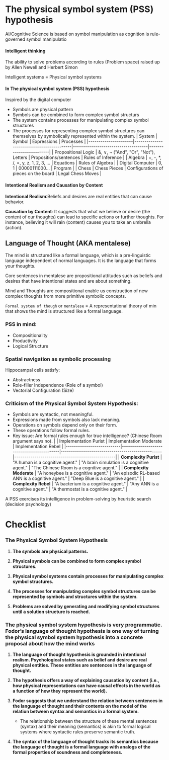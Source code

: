 # The physical symbol system (PSS) hypothesis
AI/Cognitive Science is based on symbol manipulation as cognition is rule-governed symbol manipulatio
#### Intelligent thinking

The ability to solve problems according to rules (Problem space) raised up by Allen Newell and Herbert Simon


Intelligent systems = Physical symbol systems

#### In The physical symbol system (PSS) hypothesis

Inspired by the digital computer

- Symbols are physical pattern
- Symbols can be combined to form complex symbol structurs
- The system contains processes for manipulating complex symbol structures
- The processes for representing complex symbol structures can themselves by symbolically represented within the system.
| System               | Symbol                                    | Expressions                         | Processes               |
|----------------------|-------------------------------------------|-------------------------------------|-------------------------|
| Propositional Logic  | &, ∨, ¬ ("And", "Or", "Not"), Letters     | Propositions/sentences              | Rules of Inference      |
| Algebra              | +, -, *, /, =, y, z, 1, 2, 3, ...         | Equations                           | Rules of Algebra        |
| Digital Computer     | 0, 1                                      | 00000111000...                      | Program                 |
| Chess                | Chess Pieces                              | Configurations of pieces on the board | Legal Chess Moves       |

#### Intentional Realism and Causation by Content

**Intentional Realism**:Beliefs and desires are real entities that can cause behavior.

**Causation by Content**: It suggests that what we believe or desire (the content of our thoughts) can lead to specific actions or further thoughts.
For instance, believing it will rain (content) causes you to take an umbrella (action).
## Language of Thought (AKA mentalese)

The mind is structured like a formal language, which is a pre-linguistic language independent of normal languages. It is the language that forms your thoughts.

Core sentences in mentalese are propositional attitudes such as beliefs and desires that have intentional states and are about something.

Mind and Thoughts are compositional enable us construction of new complex thoughts from more primitive symbolic concepts.

`Formal system of though` or `mentalese` = A representational theory of min that shows the mind is structured like a formal language.
### PSS in mind:
- Compositionality
- Productivity
- Logical Structure
### Spatial navigation as symbolic processing
Hippocampal cells satisfy:
- Abstractness
- Role-filler Independence (Role of a symbol)
- Vectorial Configuration (Size)
### Criticism of the Physical Symbol System Hypothesis:

- Symbols are syntactic, not meaningful.
- Expressions made from symbols also lack meaning.
- Operations on symbols depend only on their form.
- These operations follow formal rules.
- Key issue: Are formal rules enough for true intelligence? (Chinese Room argument says no).
|                           | Implementation Purist                     | Implementation Moderate                           | Implementation Rebel                               |
|---------------------------|-------------------------------------------|--------------------------------------------------|--------------------------------------------------|
| **Complexity Purist**     | "A human is a cognitive agent."           | "A brain simulation is a cognitive agent."       | "The Chinese Room is a cognitive agent."          |
| **Complexity Moderate**   | "A honeybee is a cognitive agent."        | "An episodic RL-based ANN is a cognitive agent." | "Deep Blue is a cognitive agent."                 |
| **Complexity Rebel**      | "A bacterium is a cognitive agent."       | "Any ANN is a cognitive agent."                  | "A thermostat is a cognitive agent."              |

 A PSS exercises its intelligence in problem-solving by heuristic search (decision psychology)

# Checklist

### The Physical Symbol System Hypothesis

1. **The symbols are physical patterns.**

2. **Physical symbols can be combined to form complex symbol structures.**

3. **Physical symbol systems contain processes for manipulating complex symbol structures.**

4. **The processes for manipulating complex symbol structures can be represented by symbols and structures within the system.**

5. **Problems are solved by generating and modifying symbol structures until a solution structure is reached.**

### The physical symbol system hypothesis is very programmatic. Fodor’s language of thought hypothesis is one way of turning the physical symbol system hypothesis into a concrete proposal about how the mind works

1. **The language of thought hypothesis is grounded in intentional realism. Psychological states such as belief and desire are real physical entities. These entities are sentences in the language of thought.**

2. **The hypothesis offers a way of explaining causation by content (i.e., how physical representations can have causal effects in the world as a function of how they represent the world).**

3. **Fodor suggests that we understand the relation between sentences in the language of thought and their contents on the model of the relation between syntax and semantics in a formal system.**
   - The relationship between the structure of these mental sentences (syntax) and their meaning (semantics) is akin to formal logical systems where syntactic rules preserve semantic truth.

4. **The syntax of the language of thought tracks its semantics because the language of thought is a formal language with analogs of the formal properties of soundness and completeness.**
